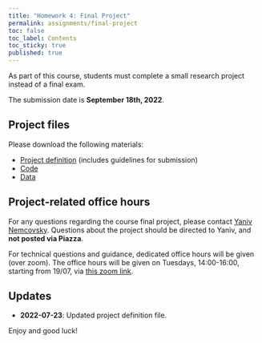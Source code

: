 ```yaml
---
title: "Homework 4: Final Project"
permalink: assignments/final-project
toc: false
toc_label: Contents
toc_sticky: true
published: true
---
```



As part of this course, students must complete a small research project instead
of a final exam.

The submission date is **September 18th, 2022**.

## Project files

Please download the following materials:
- [Project definition](https://lh3.google.com/u/0/d/1yeEG9P05YQ9dJqMv3IjxXwWuvvgFWNrG=w522-h390-p-k-nu-iv1) (includes guidelines for submission)
- [Code](https://technionmail-my.sharepoint.com/:u:/g/personal/avivr_campus_technion_ac_il/ERYw1q_wuE9Jlac6HkWSgNwBlf4ViUzuVeJUPI2w-SNoGA?e=p6kAVg)
- [Data](https://technionmail-my.sharepoint.com/:u:/g/personal/avivr_campus_technion_ac_il/Edvhf_EDUN5Kjb1iEMaBFSIBCkWrpRj-XV5f51EqYrQfmQ?e=LgFDlN)

## Project-related office hours

For any questions regarding the course final project, please
contact [Yaniv Nemcovsky](mailto:yanemcovsky@campus.technion.ac.il).
Questions about the project should be directed to Yaniv, and **not posted via Piazza**.

For technical questions and guidance, dedicated office hours will be given
(over zoom). The office hours will be given on Tuesdays, 14:00-16:00, starting
from 19/07, via [this zoom link](https://technion.zoom.us/j/91078492868).

## Updates

- **2022-07-23**: Updated project definition file.

Enjoy and good luck!

